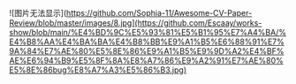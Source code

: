 ![图片无法显示](https://github.com/Sophia-11/Awesome-CV-Paper-Review/blob/master/images/8.jpg](https://github.com/Escaay/works-show/blob/main/%E4%BD%9C%E5%93%81%E5%B1%95%E7%A4%BA/%E4%B8%AA%E4%BA%BA%E4%B8%BB%E9%A1%B5%E6%88%91%E7%9A%84%E7%AE%80%E5%8E%86%E9%A1%B5%E9%9D%A2%E4%BF%AE%E6%94%B9%E5%8F%8A%E8%A7%86%E9%A2%91%E7%AE%80%E5%8E%86bug%E8%A7%A3%E5%86%B3.jpg)
